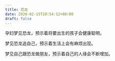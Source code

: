 ```yaml
---
title: 恐龙
date: 2020-02-15T20:54:12+08:00
draft: false
---
```


孕妇梦见恐龙，预示着将要出生的孩子会健康聪明。


梦见恐龙追自己，预示着生活上会有麻烦出现。


梦见自己跟恐龙做朋友，预示着自己的人缘会不断增加。
